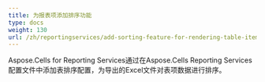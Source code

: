```yaml
---
title: 为报表项添加排序功能
type: docs
weight: 130
url: /zh/reportingservices/add-sorting-feature-for-rendering-table-item/
---
```


Aspose.Cells for Reporting Services通过在Aspose.Cells Reporting Services配置文件中添加表排序配置，为导出的Excel文件对表项数据进行排序。
